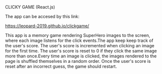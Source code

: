 
CLICKY GAME (React.js)

The app can be accesed by this link:

https://leopard-2019.github.io/clickgame/

This app is a memory game rendering SuperHero images to the screen, where each image listens for the click events.The app keep keep track of the user's score. The user's score is incremented when clicking an image for the first time. The user's score is reset to 0 if they click the same image more than once.Every time an image is clicked, the images rendered to the page is shuffled themselves in a random order. Once the user's score is reset after an incorrect guess, the game should restart.

